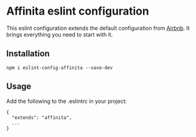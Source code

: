 # Affinita eslint configuration

This eslint configuration extends the default configuration from
[Airbnb](https://github.com/airbnb/javascript). It brings everything you need
to start with it.

## Installation

```
npm i eslint-config-affinita --save-dev
```

## Usage

Add the following to the .eslintrc in your project:

```
{
  "extends": "affinita",
  ...
}
```
